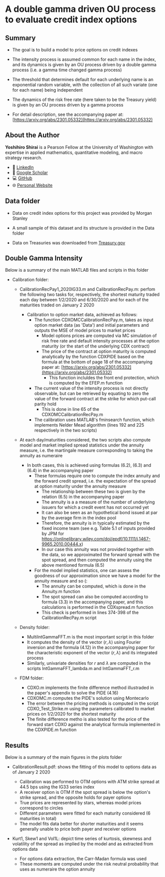 # A double gamma driven OU process to evaluate credit index options

## Summary

- The goal is to build a model to price options on credit indexes

- The intensity process is assumed common for each name in the index, and its dynamics is given by an OU process driven by a double gamma process (i.e. a gamma time changed gamma process)

- The threshold that determines default for each underlying name is an exponential random variable, with the collection of all such variate (one for each name) being independent

- The dynamics of the risk free rate (here taken to be the Treasury yield) is given by an OU process driven by a gamma process

- For detail description, see the accompanying paper at: [https://arxiv.org/abs/2301.05332](https://arxiv.org/abs/2301.05332)

## About the Author

**Yoshihiro Shirai** is a Pearson Fellow at the University of Washington with expertise in applied mathematics, quantitative modeling, and macro strategy research.

- 🔗 [LinkedIn](https://www.linkedin.com/in/yoshihiro-shirai/)
- 📖 [Google Scholar](https://scholar.google.com/citations?user=...)
- 💻 [GitHub](https://github.com/yshirai999)
- 🌐 [Personal Website](https://www.yoshihiroshirai.com)

  
## Data folder

- Data on credit index options for this project was provided by Morgan Stanley

- A small sample of this dataset and its structure is provided in the Data folder

- Data on Treasuries was downloaded from [Treasury.gov](https://Treasury.gov)

## Double Gamma Intensity

Below is a summary of the main MATLAB files and scripts in this folder

- Calibration folder:
  - CalibrationRecPay1_2020IG33.m and CalibrationRecPay.m: perfom the following two tasks for, respectively, the shortest maturity traded each day between 1/2/2020 and 6/30/2020 and for each of the maturities traded on January 2 2020
    - Calibration to option market data, achieved as follows:
      - The function CDXOMCCalibrationRecPay.m, takes as input option market data (as 'Data') and initial parameters and outputs the MSE of model prices to market prices
        - Model options prices are computed via MC simulation of risk free rate and default intensity processes at the option maturity (or the start of the underlying CDX contract)
        - The price of the contract at option maturity is computed analytically by the function CDXPIDE based on the formula at the bottom of page 18 of the accompanying paper at: [https://arxiv.org/abs/2301.05332](https://arxiv.org/abs/2301.05332)
          - This function incluldes the front end protection, which is computed by the EFEP.m function
      - The current value of the intensity process is not directly observable, but can be retrieved by equating to zero the value of the forward contract at the strike for which put-call parity hold
        - This is done in line 65 of the CDXOMCCalibrationRecPay.m
      - The calibration uses MATLAB's fminsearch function, which implements Nelder Mead algorithm (lines 192 and 225 respectively in the two scripts)
  - At each day/maturities considered, the two scripts also compute model and market implied spread statistics under the annuity measure, i.e. the martingale measure corresponding to taking the annuity as numeraire
    - In both cases, this is achieved using formulas (6.2), (6.3) and (6.4) in the accompanying paper
      - These formulas require one to compute the index annuity and the forward credit spread, i.e. the expectation of the spread at option maturity under the annuity measure
        - The relationship between these two is given by the relation (6.5) in the accompanying paper
        - The annuity is a a measure of the number of underlying issuers for which a credit event has not occurred yet
        - It can also be seen as an hypothetical bond issued at par by the average firm in the index pool
        - Therefore, the annuity is in typically estimated by the fixed income team (see e.g. Table 5.1 of inputs provided by JPM for <https://onlinelibrary.wiley.com/doi/epdf/10.1111/j.1467-9965.2010.00444.x>)
        - In our case this annuity was not provided together with the data, so we approximated the forward spread with the spot spread, and then computed the annuity using the above mentioned formula (6.5)
      - For the model implied statistics, one can assess the goodness of our approximation since we have a model for the annuity measure and so (:
        - The annuity can be computed, which is done in the Annuity.m function
        - The spot spread can also be computed according to formula (3.3) in the accompanying paper, and this calculations is performed in the CDXspread.m function
        - This check is performed in lines 374-398 of the CalibrationRecPay.m script

  - Density folder:
    - MultiIntGammaFFT.m is the most important script in this folder
    - It computes the density of the vector $(r,\lambda)$ using Fourier inversion and the formula (4.12) in the accompanying paper for the characteristic exponent of the vector $(r,\lambda)$ and its integrated process
    - Similarly, univariate densities for $r$ and $\lambda$ are computed in the scripts IntGammaFFT_lambda.m and IntGammaFFT_r.m

  - FDM folder:
    - CDXO.m implements the finite difference method illustraded in the paper's appendix to solve the PIDE (4.16)
    - CDXOMC.m computes the PIDE's solution using Montecarlo
    - The error between the pricing methods is computed in the script CDXO_Test_Strike.m using the parameters calibrated to market prices on 1/2/2020 for the shortest maturity
    - The finite difference metho is also tested for the price of the forward start CDXO against the analytical formula implemented in the CDXPIDE.m function

## Results

Below is a summary of the main figures in the plots folder

- CalibrationResult.pdf: shows the fitting of this model to options data as of January 2 2020
  - Calibration was performed to OTM options with ATM strike spread at 44.5 bps using the IG33 series index
  - A receiver option is OTM if the spot spread is below the option's strike spread, and the opposite holds for payer options
  - True prices are represented by stars, whereas model prices correspond to circles
  - Different parameters were fitted for each maturity considered (6 maturities in total)
  - The model fits data better for shorter maturities and it seems generally unable to price both payer and receiver options

- Kurt1, Skew1 and Vol1L: depict time series of kurtosis, skewness and volatility of the spread as implied by the model and as extracted from options data
  - For options data extraction, the Carr-Madan formula was used
  - These moments are computed under the risk neutral probability that uses as numeraire the option annuity
